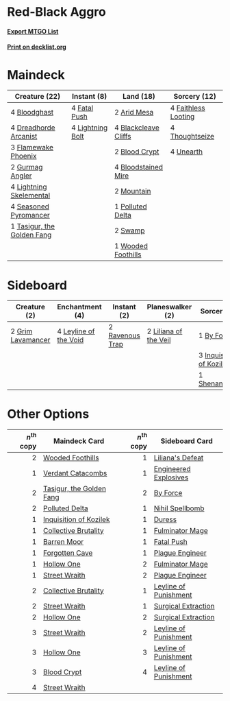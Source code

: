 # Red-Black Aggro

#### [Export MTGO List](../collection/Red-Black%20Aggro/Red-Black%20Aggro.txt)
#### [Print on decklist.org](http://decklist.org/?deckmain=2%09Arid%20Mesa%0A4%09Blackcleave%20Cliffs%0A2%09Blood%20Crypt%0A4%09Bloodghast%0A4%09Bloodstained%20Mire%0A4%09Dreadhorde%20Arcanist%0A4%09Faithless%20Looting%0A4%09Fatal%20Push%0A3%09Flamewake%20Phoenix%0A2%09Gurmag%20Angler%0A4%09Lightning%20Bolt%0A4%09Lightning%20Skelemental%0A2%09Mountain%0A1%09Polluted%20Delta%0A4%09Seasoned%20Pyromancer%0A2%09Swamp%0A1%09Tasigur,%20the%20Golden%20Fang%0A4%09Thoughtseize%0A4%09Unearth%0A1%09Wooded%20Foothills&deckside=1%09By%20Force%0A2%09Grim%20Lavamancer%0A3%09Inquisition%20of%20Kozilek%0A4%09Leyline%20of%20the%20Void%0A2%09Liliana%20of%20the%20Veil%0A2%09Ravenous%20Trap%0A1%09Shenanigans)
# Maindeck

|                                            Creature (22)                                            |                                      Instant (8)                                       |                                           Land (18)                                           |                                         Sorcery (12)                                         |
|-----------------------------------------------------------------------------------------------------|----------------------------------------------------------------------------------------|-----------------------------------------------------------------------------------------------|----------------------------------------------------------------------------------------------|
|4 [Bloodghast](http://gatherer.wizards.com/Pages/Card/Details.aspx?multiverseid=438648)              |4 [Fatal Push](http://gatherer.wizards.com/Pages/Card/Details.aspx?multiverseid=423724) |2 [Arid Mesa](http://gatherer.wizards.com/Pages/Card/Details.aspx?multiverseid=405092)         |4 [Faithless Looting](http://gatherer.wizards.com/Pages/Card/Details.aspx?multiverseid=389512)|
|4 [Dreadhorde Arcanist](http://gatherer.wizards.com/Pages/Card/Details.aspx?multiverseid=461052)     |4 [Lightning Bolt](http://gatherer.wizards.com/Pages/Card/Details.aspx?multiverseid=806)|4 [Blackcleave Cliffs](http://gatherer.wizards.com/Pages/Card/Details.aspx?multiverseid=209401)|4 [Thoughtseize](http://gatherer.wizards.com/Pages/Card/Details.aspx?multiverseid=438676)     |
|3 [Flamewake Phoenix](http://gatherer.wizards.com/Pages/Card/Details.aspx?multiverseid=391834)       |                                                                                        |2 [Blood Crypt](http://gatherer.wizards.com/Pages/Card/Details.aspx?multiverseid=97102)        |4 [Unearth](http://gatherer.wizards.com/Pages/Card/Details.aspx?multiverseid=442102)          |
|2 [Gurmag Angler](http://gatherer.wizards.com/Pages/Card/Details.aspx?multiverseid=391850)           |                                                                                        |4 [Bloodstained Mire](http://gatherer.wizards.com/Pages/Card/Details.aspx?multiverseid=405094) |                                                                                              |
|4 [Lightning Skelemental](http://gatherer.wizards.com/Pages/Card/Details.aspx?multiverseid=464157)   |                                                                                        |2 [Mountain](http://gatherer.wizards.com/Pages/Card/Details.aspx?multiverseid=439859)          |                                                                                              |
|4 [Seasoned Pyromancer](http://gatherer.wizards.com/Pages/Card/Details.aspx?multiverseid=464094)     |                                                                                        |1 [Polluted Delta](http://gatherer.wizards.com/Pages/Card/Details.aspx?multiverseid=405104)    |                                                                                              |
|1 [Tasigur, the Golden Fang](http://gatherer.wizards.com/Pages/Card/Details.aspx?multiverseid=391937)|                                                                                        |2 [Swamp](http://gatherer.wizards.com/Pages/Card/Details.aspx?multiverseid=439858)             |                                                                                              |
|                                                                                                     |                                                                                        |1 [Wooded Foothills](http://gatherer.wizards.com/Pages/Card/Details.aspx?multiverseid=405116)  |                                                                                              |


# Sideboard

|                                        Creature (2)                                        |                                        Enchantment (4)                                         |                                       Instant (2)                                        |                                        Planeswalker (2)                                        |                                            Sorcery (5)                                            |
|--------------------------------------------------------------------------------------------|------------------------------------------------------------------------------------------------|------------------------------------------------------------------------------------------|------------------------------------------------------------------------------------------------|---------------------------------------------------------------------------------------------------|
|2 [Grim Lavamancer](http://gatherer.wizards.com/Pages/Card/Details.aspx?multiverseid=430589)|4 [Leyline of the Void](http://gatherer.wizards.com/Pages/Card/Details.aspx?multiverseid=107682)|2 [Ravenous Trap](http://gatherer.wizards.com/Pages/Card/Details.aspx?multiverseid=197537)|2 [Liliana of the Veil](http://gatherer.wizards.com/Pages/Card/Details.aspx?multiverseid=235597)|1 [By Force](http://gatherer.wizards.com/Pages/Card/Details.aspx?multiverseid=426825)              |
|                                                                                            |                                                                                                |                                                                                          |                                                                                                |3 [Inquisition of Kozilek](http://gatherer.wizards.com/Pages/Card/Details.aspx?multiverseid=416897)|
|                                                                                            |                                                                                                |                                                                                          |                                                                                                |1 [Shenanigans](http://gatherer.wizards.com/Pages/Card/Details.aspx?multiverseid=464095)           |


# Other Options

|*n*<sup>th</sup> copy|                                           Maindeck Card                                           |*n*<sup>th</sup> copy|                                         Sideboard Card                                         |
|--------------------:|---------------------------------------------------------------------------------------------------|--------------------:|------------------------------------------------------------------------------------------------|
|                    2|[Wooded Foothills](http://gatherer.wizards.com/Pages/Card/Details.aspx?multiverseid=405116)        |                    1|[Liliana's Defeat](http://gatherer.wizards.com/Pages/Card/Details.aspx?multiverseid=430757)     |
|                    1|[Verdant Catacombs](http://gatherer.wizards.com/Pages/Card/Details.aspx?multiverseid=405113)       |                    1|[Engineered Explosives](http://gatherer.wizards.com/Pages/Card/Details.aspx?multiverseid=50139) |
|                    2|[Tasigur, the Golden Fang](http://gatherer.wizards.com/Pages/Card/Details.aspx?multiverseid=391937)|                    2|[By Force](http://gatherer.wizards.com/Pages/Card/Details.aspx?multiverseid=426825)             |
|                    2|[Polluted Delta](http://gatherer.wizards.com/Pages/Card/Details.aspx?multiverseid=405104)          |                    1|[Nihil Spellbomb](http://gatherer.wizards.com/Pages/Card/Details.aspx?multiverseid=442215)      |
|                    1|[Inquisition of Kozilek](http://gatherer.wizards.com/Pages/Card/Details.aspx?multiverseid=416897)  |                    1|[Duress](http://gatherer.wizards.com/Pages/Card/Details.aspx?multiverseid=14557)                |
|                    1|[Collective Brutality](http://gatherer.wizards.com/Pages/Card/Details.aspx?multiverseid=414380)    |                    1|[Fulminator Mage](http://gatherer.wizards.com/Pages/Card/Details.aspx?multiverseid=397686)      |
|                    1|[Barren Moor](http://gatherer.wizards.com/Pages/Card/Details.aspx?multiverseid=220487)             |                    1|[Fatal Push](http://gatherer.wizards.com/Pages/Card/Details.aspx?multiverseid=423724)           |
|                    1|[Forgotten Cave](http://gatherer.wizards.com/Pages/Card/Details.aspx?multiverseid=376344)          |                    1|[Plague Engineer](http://gatherer.wizards.com/Pages/Card/Details.aspx?multiverseid=464049)      |
|                    1|[Hollow One](http://gatherer.wizards.com/Pages/Card/Details.aspx?multiverseid=430852)              |                    2|[Fulminator Mage](http://gatherer.wizards.com/Pages/Card/Details.aspx?multiverseid=397686)      |
|                    1|[Street Wraith](http://gatherer.wizards.com/Pages/Card/Details.aspx?multiverseid=442097)           |                    2|[Plague Engineer](http://gatherer.wizards.com/Pages/Card/Details.aspx?multiverseid=464049)      |
|                    2|[Collective Brutality](http://gatherer.wizards.com/Pages/Card/Details.aspx?multiverseid=414380)    |                    1|[Leyline of Punishment](http://gatherer.wizards.com/Pages/Card/Details.aspx?multiverseid=205018)|
|                    2|[Street Wraith](http://gatherer.wizards.com/Pages/Card/Details.aspx?multiverseid=442097)           |                    1|[Surgical Extraction](http://gatherer.wizards.com/Pages/Card/Details.aspx?multiverseid=397706)  |
|                    2|[Hollow One](http://gatherer.wizards.com/Pages/Card/Details.aspx?multiverseid=430852)              |                    2|[Surgical Extraction](http://gatherer.wizards.com/Pages/Card/Details.aspx?multiverseid=397706)  |
|                    3|[Street Wraith](http://gatherer.wizards.com/Pages/Card/Details.aspx?multiverseid=442097)           |                    2|[Leyline of Punishment](http://gatherer.wizards.com/Pages/Card/Details.aspx?multiverseid=205018)|
|                    3|[Hollow One](http://gatherer.wizards.com/Pages/Card/Details.aspx?multiverseid=430852)              |                    3|[Leyline of Punishment](http://gatherer.wizards.com/Pages/Card/Details.aspx?multiverseid=205018)|
|                    3|[Blood Crypt](http://gatherer.wizards.com/Pages/Card/Details.aspx?multiverseid=97102)              |                    4|[Leyline of Punishment](http://gatherer.wizards.com/Pages/Card/Details.aspx?multiverseid=205018)|
|                    4|[Street Wraith](http://gatherer.wizards.com/Pages/Card/Details.aspx?multiverseid=442097)           |                     |                                                                                                |


